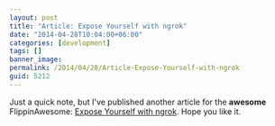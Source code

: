 ```yaml
---
layout: post
title: "Article: Expose Yourself with ngrok"
date: "2014-04-28T10:04:00+06:00"
categories: [development]
tags: []
banner_image: 
permalink: /2014/04/28/Article-Expose-Yourself-with-ngrok
guid: 5212
---
```


<p>
Just a quick note, but I've published another article for the <strong>awesome</strong> FlippinAwesome: <a href="http://flippinawesome.org/2014/04/28/expose-yourself-with-ngrok/">Expose Yourself with ngrok</a>. Hope you like it.
</p>